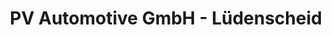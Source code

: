 ---
title: "PV Automotive GmbH - Lüdenscheid"
url: /luedenscheid/pv-automotive-gmbh-luedenscheid/
shop: Autoteile
---
